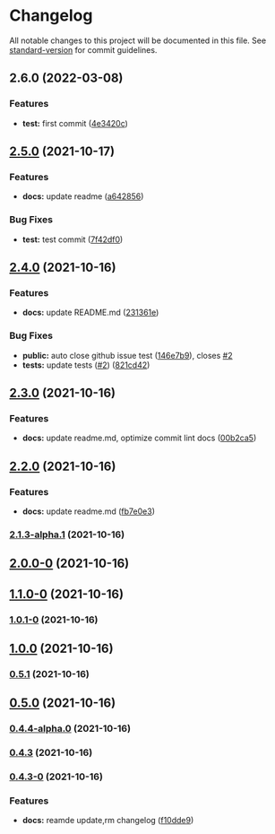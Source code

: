 # Changelog

All notable changes to this project will be documented in this file. See [standard-version](https://github.com/conventional-changelog/standard-version) for commit guidelines.

## 2.6.0 (2022-03-08)


### Features

* **test:** first commit ([4e3420c](https://github.com/peng267/conventialCommit/commit/4e3420cf29e8dd531ad0b050bea66aa21df08635))

## [2.5.0](https://github.com/zuoxiaobai/commitizen-practice-demo/compare/v2.4.0...v2.5.0) (2021-10-17)


### Features

* **docs:** update readme ([a642856](https://github.com/zuoxiaobai/commitizen-practice-demo/commit/a6428565896bd65cc1af4ebcb35ccf2d6f26afbf))


### Bug Fixes

* **test:** test commit ([7f42df0](https://github.com/zuoxiaobai/commitizen-practice-demo/commit/7f42df06986e230e301bc1cf2a2ce1b53e77efe7))

## [2.4.0](https://github.com/zuoxiaobai/comitizen-practice-demo/compare/v2.3.0...v2.4.0) (2021-10-16)


### Features

* **docs:** update README.md ([231361e](https://github.com/zuoxiaobai/comitizen-practice-demo/commit/231361ecc3248d8f081b3ad710b863a24f3f95fd))


### Bug Fixes

* **public:** auto close github issue test ([146e7b9](https://github.com/zuoxiaobai/comitizen-practice-demo/commit/146e7b989909cc0fd7e5c0d85dc8a246e8bc9c95)), closes [#2](https://github.com/zuoxiaobai/comitizen-practice-demo/issues/2)
* **tests:** update tests ([#2](https://github.com/zuoxiaobai/comitizen-practice-demo/issues/2)) ([821cd42](https://github.com/zuoxiaobai/comitizen-practice-demo/commit/821cd42a4eb483daba032c7d87bc353845d3021e))

## [2.3.0](https://github.com/zuoxiaobai/comitizen-practice-demo/compare/v2.2.0...v2.3.0) (2021-10-16)


### Features

* **docs:** update readme.md, optimize commit lint docs ([00b2ca5](https://github.com/zuoxiaobai/comitizen-practice-demo/commit/00b2ca55cc6b1a3670fb2e414d2e0c5b29c1adaa))

## [2.2.0](https://github.com/zuoxiaobai/comitizen-practice-demo/compare/v2.1.3-alpha.1...v2.2.0) (2021-10-16)


### Features

* **docs:** update readme.md ([fb7e0e3](https://github.com/zuoxiaobai/comitizen-practice-demo/commit/fb7e0e3f659b3d48df7a62c05167f9e4d085e71d))

### [2.1.3-alpha.1](https://github.com/zuoxiaobai/comitizen-practice-demo/compare/v2.0.0-0...v2.1.3-alpha.1) (2021-10-16)

## [2.0.0-0](https://github.com/zuoxiaobai/comitizen-practice-demo/compare/v1.1.0-0...v2.0.0-0) (2021-10-16)

## [1.1.0-0](https://github.com/zuoxiaobai/comitizen-practice-demo/compare/v1.0.1-0...v1.1.0-0) (2021-10-16)

### [1.0.1-0](https://github.com/zuoxiaobai/comitizen-practice-demo/compare/v1.0.0...v1.0.1-0) (2021-10-16)

## [1.0.0](https://github.com/zuoxiaobai/comitizen-practice-demo/compare/v0.5.1...v1.0.0) (2021-10-16)

### [0.5.1](https://github.com/zuoxiaobai/comitizen-practice-demo/compare/v0.5.0...v0.5.1) (2021-10-16)

## [0.5.0](https://github.com/zuoxiaobai/comitizen-practice-demo/compare/v0.4.4-alpha.0...v0.5.0) (2021-10-16)

### [0.4.4-alpha.0](https://github.com/zuoxiaobai/comitizen-practice-demo/compare/v0.4.3...v0.4.4-alpha.0) (2021-10-16)

### [0.4.3](https://github.com/zuoxiaobai/comitizen-practice-demo/compare/v0.4.3-0...v0.4.3) (2021-10-16)

### [0.4.3-0](https://github.com/zuoxiaobai/comitizen-practice-demo/compare/v0.4.2...v0.4.3-0) (2021-10-16)


### Features

* **docs:** reamde update,rm changelog ([f10dde9](https://github.com/zuoxiaobai/comitizen-practice-demo/commit/f10dde9880579a9372558b131058c763fac524ae))
